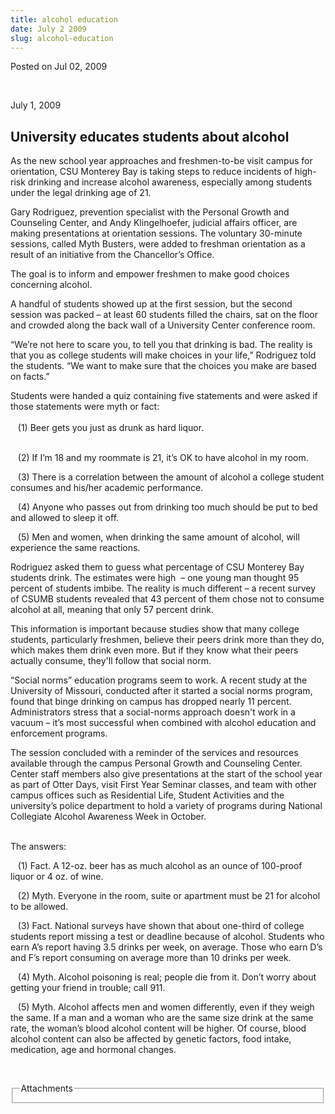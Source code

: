 ```yaml
---
title: alcohol education
date: July 2 2009
slug: alcohol-education
---
```





<span class="date">Posted on Jul 02, 2009    </span>
<p>&#xA0;</p>
<p>July 1, 2009</p>
<h2>University educates students about alcohol<br/></h2>
<p>As the new school year approaches and freshmen-to-be visit
campus for orientation, CSU Monterey Bay is taking steps to reduce
incidents of high-risk drinking and increase alcohol awareness,
especially among students under the legal drinking age of 21.</p>
<p>Gary Rodriguez, prevention specialist with the Personal Growth
and Counseling Center, and Andy Klingelhoefer, judicial affairs
officer, are making presentations at orientation sessions. The
voluntary 30-minute sessions, called Myth Busters, were added to
freshman orientation as a result of an initiative from the
Chancellor&#x2019;s Office.</p>
<p>The goal is to inform and empower freshmen to make good choices
concerning alcohol.</p>
<p>A handful of students showed up at the first session, but the
second session was packed &#x2013; at least 60 students filled the chairs,
sat on the floor and crowded along the back wall of a University
Center conference room.</p>
<p>&#x201C;We&#x2019;re not here to scare you, to tell you that drinking is bad.
The reality is that you as college students will make choices in
your life,&#x201D; Rodriguez told the students. &#x201C;We want to make sure that
the choices you make are based on facts.&#x201D;</p>
<p>Students were handed a quiz containing five statements and were
asked if those statements were myth or fact:<br>
<br>
&#xA0;&#xA0; (1) Beer gets you just as drunk as hard liquor.</br></br></p>
<p>&#xA0;&#xA0; (2) If I&#x2019;m 18 and my roommate is 21, it&#x2019;s OK to
have alcohol in my room.</p>
<p>&#xA0;&#xA0; (3) There is a correlation between the amount of
alcohol a college student consumes and his/her academic
performance.</p>
<p>&#xA0;&#xA0; (4) Anyone who passes out from drinking too much
should be put to bed and allowed to sleep it off.</p>
<p>&#xA0;&#xA0; (5) Men and women, when drinking the same amount of
alcohol, will experience the same reactions.</p>
<p>Rodriguez asked them to guess what percentage of CSU Monterey
Bay students drink. The estimates were high&#xA0; &#x2013; one young man
thought 95 percent of students imbibe. The reality is much
different &#x2013; a recent survey of CSUMB students revealed that 43
percent of them chose not to consume alcohol at all, meaning that
only 57 percent drink.</p>
<p>This information is important because studies show that many
college students, particularly freshmen, believe their peers drink
more than they do, which makes them drink even more. But if they
know what their peers actually consume, they&apos;ll follow that social
norm.</p>
<p>&#x201C;Social norms&#x201D; education programs seem to work. A recent study
at the University of Missouri, conducted after it started a social
norms program, found that binge drinking on campus has dropped
nearly 11 percent. Administrators stress that a social-norms
approach doesn&apos;t work in a vacuum &#x2013; it&#x2019;s most successful when
combined with alcohol education and enforcement programs.</p>
<p>The session concluded with a reminder of the services and
resources available through the campus Personal Growth and
Counseling Center. Center staff members also give presentations at
the start of the school year as part of Otter Days, visit First
Year Seminar classes, and team with other campus offices such as
Residential Life, Student Activities and the university&#x2019;s police
department to hold a variety of programs during National Collegiate
Alcohol Awareness Week in October.</p>
<p><br>
The answers:</br></p>
<p>&#xA0;&#xA0; (1) Fact. A 12-oz. beer has as much alcohol as an
ounce of 100-proof liquor or 4 oz. of wine.</p>
<p>&#xA0;&#xA0; (2) Myth. Everyone in the room, suite or apartment
must be 21 for alcohol to be allowed.</p>
<p>&#xA0;&#xA0; (3) Fact. National surveys have shown that about
one-third of college students report missing a test or deadline
because of alcohol. Students who earn A&#x2019;s report having 3.5 drinks
per week, on average. Those who earn D&#x2019;s and F&#x2019;s report consuming
on average more than 10 drinks per week.</p>
<p>&#xA0;&#xA0; (4) Myth. Alcohol poisoning is real; people die
from it. Don&#x2019;t worry about getting your friend in trouble; call
911.</p>
<p>&#xA0;&#xA0; (5) Myth. Alcohol affects men and women
differently, even if they weigh the same. If a man and a woman who
are the same size drink at the same rate, the woman&#x2019;s blood alcohol
content will be higher. Of course, blood alcohol content can also
be affected by genetic factors, food intake, medication, age and
hormonal changes.</p>
<p>&#xA0;</p>
<fieldset class="fieldgroup group-attachments">
<legend>Attachments</legend>
<div class="field field-type-emvideo field-field-attach-video">
<div class="field-items">
<div class="field-item odd">
<div class="emvideo emvideo-video emvideo-"/>
</div>
</div>
</div>
</fieldset>





